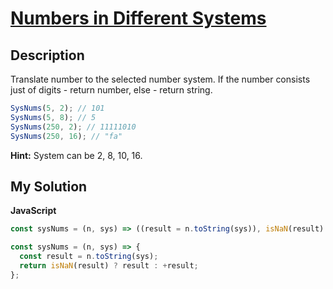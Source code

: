 # [Numbers in Different Systems](https://www.codewars.com/kata/588bb1195eb601f5d400001f)

## Description

Translate number to the selected number system. If the number consists just of digits - return number, else - return string.

```js
SysNums(5, 2); // 101
SysNums(5, 8); // 5
SysNums(250, 2); // 11111010
SysNums(250, 16); // "fa"
```

**Hint:** System can be 2, 8, 10, 16.

## My Solution

**JavaScript**

```js
const sysNums = (n, sys) => ((result = n.toString(sys)), isNaN(result) ? result : +result);
```

```js
const sysNums = (n, sys) => {
  const result = n.toString(sys);
  return isNaN(result) ? result : +result;
};
```
